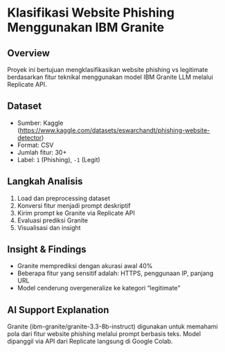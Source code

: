# Klasifikasi Website Phishing Menggunakan IBM Granite

## Overview
Proyek ini bertujuan mengklasifikasikan website phishing vs legitimate berdasarkan fitur teknikal menggunakan model IBM Granite LLM melalui Replicate API.

## Dataset
- Sumber: Kaggle (https://www.kaggle.com/datasets/eswarchandt/phishing-website-detector)
- Format: CSV
- Jumlah fitur: 30+
- Label: `1` (Phishing), `-1` (Legit)

## Langkah Analisis
1. Load dan preprocessing dataset
2. Konversi fitur menjadi prompt deskriptif
3. Kirim prompt ke Granite via Replicate API
4. Evaluasi prediksi Granite
5. Visualisasi dan insight

## Insight & Findings
- Granite memprediksi dengan akurasi awal 40%
- Beberapa fitur yang sensitif adalah: HTTPS, penggunaan IP, panjang URL
- Model cenderung overgeneralize ke kategori “legitimate”

## AI Support Explanation
Granite (ibm-granite/granite-3.3-8b-instruct) digunakan untuk memahami pola dari fitur website phishing melalui prompt berbasis teks. Model dipanggil via API dari Replicate langsung di Google Colab.

